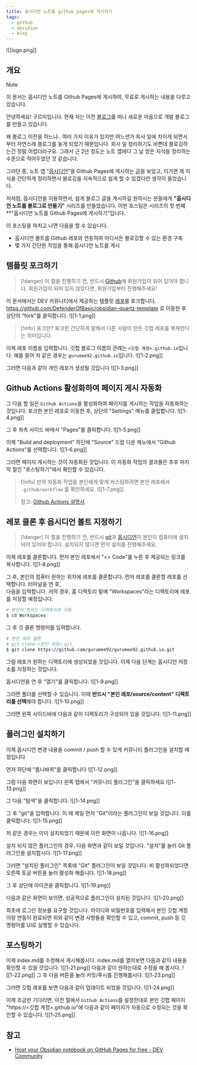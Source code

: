 ```yaml
---
title: 옵시디언 노트를 github pages에 게시하기
tags:
  - github
  - obsidian
  - blog
---
```

![[logo.png]]
## 개요
> [!note]
> 이 문서는  옵시디언 노트를 Github Pages에 게시하여, 무료로 게시하는 내용을 다루고 있습니다.

안녕하세요! 구르미입니다. 현재 저는 이전 [블로그](https://gurumee92.tistory.com/)를 떠나 새로운 마음으로 개발 블로그를 만들고 있습니다. 

왜 블로그 이전을 하느냐.. 여러 가지 이유가 있지만 어느샌가 회사 일에 치이게 되면서부터 자연스레 블로그를 놓게 되었기 때문입니다. 회사 일 정리하기도 바쁜데 블로깅하는건 정말 어렵더라구요. 그래서 근 2년 정도는 노트 앱에다 그 날 얻은 지식을 정리하는 수준으로 적어두었던 것 같습니다.

그러던 중, 노트 앱 "[옵시디언](https://obsidian.md/)"을 Github Pages에 게시하는 [글](https://dev.to/defenderofbasic/host-your-obsidian-notebook-on-github-pages-for-free-8l1)을 보았고, 이거면 제 지식을 간단하게 정리하면서 블로깅을 지속적으로 쉽게 할 수 있겠다란 생각이 들었습니다. 

저처럼, 옵시디언을 이용하면서, 쉽게 블로그 글을 게시하길 원하시는 분들에게 **"옵시디언 노트를 블로그로 만들기"** 시리즈를 만들었습니다. 이번 포스팅은 시리즈의 첫 번째 **"옵시디언 노트를 Github Pages에 게시하기"입니다.

이 포스팅을 마치고 나면 다음을 할 수 있습니다.

* 옵시디언 볼트를 Github 레포와 연동하여 어디서든 블로깅할 수 있는 환경 구축
* 몇 가지 간단한 작업을 통해 옵시디언 노트를 게시
## 템플릿 포크하기
> [!danger]
> 이 절을 진행하기 전, 반드시 [Github](https://github.com/)에 회원가입이 되어 있어야 합니다. 회원가입이 되어 있지 않았다면, 회원가입부터 진행해주세요!

이 문서에서는 DEV 커뮤니티에서 제공하는 템플릿 [레포](https://github.com/DefenderOfBasic/obsidian-quartz-template)를 포크합니다. https://github.com/DefenderOfBasic/obsidian-quartz-template 로 이동한 후 상단의 "fork"를 클릭합니다.
![[1-1.png]]
> [!info] 포크란?
> 포크란 간단하게 말해서 다른 사람이 만든 깃헙 레포를 복제한다는 의미입니다.  

이제 레포 이름을 입력합니다. 깃헙 블로그 이름의 관례는 `<깃헙 계정>.github.io`입니다. 예를 들어 저 같은 경우는 `gurumee92.github.io`입니다.
![[1-2.png]]

그러면 다음과 같이 개인 레포가 생성될 것입니다
![[1-3.png]]

## Github Actions 활성화하여 페이지 게시 자동화
그 다음 할 일은 `Github Actions`을 활성화하여 페이지를 게시하는 작업을 자동화하는 것입니다. 포크한 본인 레포로 이동한 후, 상단의 "Settings" 메뉴를 클립합니다.
![[1-4.png]]

그 후 좌측 사이드 바에서 "Pages"를 클릭합니다.
![[1-5.png]]

이제 "Build and deployment" 하단에 "Source" 드랍 다운 메뉴에서 "Github Actions"를 선택합니다.
![[1-6.png]]

그러면 페이지 게시하는 것이 자동화된 것입니다. 이 자동화 작업의 결과물은 추후 마지막 절인 "포스팅하기"에서 확인할 수 있습니다.

> [!info]
> 만약 자동화 작업을 본인에게 맞게 커스텀하려면 본인 레포에서 `.github/workflow` 를 확인하세요. 
> ![[1-7.png]]
> 
> 참고: [Github Actions 설명서](https://docs.github.com/ko/actions)
## 레포 클론 후 옵시디언 볼트 지정하기
> [!danger]
> 이 절을 진행하기 전, 반드시 [git](https://git-scm.com/)과 [옵시디언](https://obsidian.md/)이 본인이 컴퓨터에 설치되어 있어야 합니다. 설치되지 않다면 먼저 설치를 진행해주세요.

이제 레포를 클론합니다. 먼저 본인 레포에서 "<> Code"를 누른 후 제공되는 링크를 복사합니다.
![[1-8.png]]

그 후, 본인의 컴퓨터 원하는 위치에 레포를 클론합니다. 먼저 레포를 클론할 레포를 선택합니다. 터미널을 연 후,  
다음을 입력합니다. 저의 경우, 홈 디렉토리 밑에 "Workspaces"라는 디렉토리에 레포를 저장할 예정입니다.

```bash
# 본인이 원하는 디렉토리로 이동
$ cd Workspaces
```

그 후 깃 클론 명령어를 입력합니다.
```bash
# 본인 레포 클론 
# git clone <본인 레포>.git
$ git clone https://github.com/gurumee92/gurumee92.github.io.git
```

그럼 레포가 원하는 디렉토리에 생성되었을 것입니다. 이제 다음 단계는 옵시디언 저장소를 지정하는 것입니다. 

옵시디언을 연 후 "열기"를 클릭합니다.
![[1-9.png]]

그러면 폴더를 선택할 수 있습니다. 이때 **반드시 "본인 레포/source/content" 디렉토리를 선택**해야 합니다.
![[1-10.png]]

그러면 왼쪽 사이드바에 다음과 같이 디렉토리가 구성되어 있을 것입니다.
![[1-11.png]]

## 플러그인 설치하기
이제 옵시디언 변경 내용을 commit / push 할 수 있게 커뮤니티 플러그인을 설치할 예정입니다

먼저 하단에 "톱니바퀴"를 클릭합니다
![[1-12.png]]

그럼 다음 화면이 보입니다 왼쪽 탭에서 "커뮤니티 플러그인"을 클릭하세요
![[1-13.png]]

그 다음 "탐색"을 클릭합니다.
![[1-14.png]]

그 후 "git"을 입력합니다. 이 때 제일 먼저 "Git"이라는 플러그인이 보일 것입니다. 이를 클릭합니다.
![[1-15.png]]

저 같은 경우는 이미 설치되었기 때문에 이런 화면이 나옵니다.
![[1-16.png]]

설치 되지 않은 플러그인의 경우, 다음 화면과 같이 보일 것입니다. "설치"를 눌러 Git 플러그인을 설치합시다.
![[1-17.png]]

그러면 "설치된 플러그인" 목록에 "Git" 플러그인이 보일 것입니다. 비 활성화되었다면 오른쪽 토글 버튼을 눌러 활성화 해줍니다.
![[1-18.png]]

그 후 상단에 아이콘을 클릭합니다.
![[1-19.png]]

다음과 같은 화면이 보이면, 성공적으로 플러그인이 설치된 것입니다.
![[1-20.png]]

최초에 로그인 정보를 요구할 것입니다. 아이디와 비밀번호를 입력해서 본인 깃헙 계정이랑 연동이 완료되면 위와 같이 변경 사항들을 확인할 수 있고, commit, push 등 깃 명령어를 UI로 실행할 수 있습니다.
## 포스팅하기
이제 index.md를 수정해서 게시해봅시다. index.md를 열어보면 다음과 같이 내용을 확인할 수 있을 것입니다.
![[1-21.png]]
다음과 같이 원하는대로 수정을 해 봅시다.
![[1-22.png]]
그 후 다음 버튼을 눌러 커밋/푸시를 진행해봅시다.
![[1-23.png]]

그러면 깃헙 레포를 보면 다음과 같이 업데이트 되었을 것입니다.
![[1-24.png]]

이제 조금만 기다리면, 이전 절에서 `Github Actions`를 설정한대로 본인 깃헙 페이지 "https://<깃헙 계정>.github.io"에 다음과 같이 페이지가 자동으로 수정되는 것을 확인할 수 있습니다.
![[1-25.png]]

## 참고
* [Host your Obsidian notebook on GitHub Pages for free - DEV Community](https://dev.to/defenderofbasic/host-your-obsidian-notebook-on-github-pages-for-free-8l1)
